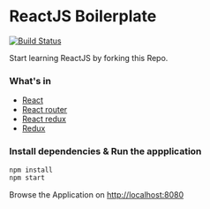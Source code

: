 # ReactJS Boilerplate

[![Build Status](https://travis-ci.org/luapearth/react-boiler.svg?branch=master)](https://travis-ci.org/luapearth/react-boiler)

Start learning ReactJS by forking this Repo.

### What's in
* [React](http://facebook.github.io/react/index.html)
* [React router](https://github.com/reactjs/react-router)
* [React redux](https://github.com/reactjs/react-redux)
* [Redux](https://github.com/reactjs/redux)

### Install dependencies & Run the appplication
```bash
npm install
npm start
```

Browse the Application on [http://localhost:8080](http://localhost:8080)
